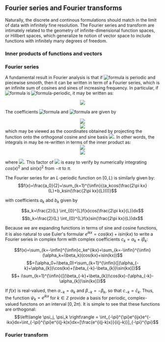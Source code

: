 ## Fourier series and Fourier transforms
Naturally, the discrete and continous formulations should match in the limit of data with infinitely fine resolution. The Fourier series and transform are intimately related to the geometry of infinite-dimensional function spaces, or Hillbert spaces, which generalize te notion of vector space to include functions with infinitely many degrees of freedom.
### Inner products of functions and vectors

### Fourier series
A fundamental result in Fourier analysis is that if ![formula](https://render.githubusercontent.com/render/math?math=$f(x)$) is periodic and piecewise smooth, then it can be written in term of a Fourier series, which is an infinite sum of cosines and sines of increasing frequency. In particular, if ![formula](https://render.githubusercontent.com/render/math?math=$f(x)$) is ![formula](https://render.githubusercontent.com/render/math?math=$2\pi$)-periodic, it may be written as:

<center><img src="https://latex.codecogs.com/gif.latex?f%28x%29%3D%5Cfrac%7Ba_0%7D%7B2%7D&plus;%5Csum_%7Bk-1%7D%5E%7B%5Cinfty%7D%28a_kcos%28kx%29%20&plus;%20b_ksin%28kx%29%29"></center>

The coefficients ![formula](https://render.githubusercontent.com/render/math?math=a_k) and ![formula](https://render.githubusercontent.com/render/math?math=b_k) are given by
<center>
<img src="https://latex.codecogs.com/gif.latex?a_k&space;=&space;\frac{1}{\pi}&space;\int_{-\pi}^{\pi}&space;f(x)cos(kx)dx"/><br/>
<img src="https://latex.codecogs.com/gif.latex?b_k%20%3D%20%5Cfrac%7B1%7D%7B%5Cpi%7D%20%5Cint_%7B-%5Cpi%7D%5E%7B%5Cpi%7D%20f%28x%29sin%28kx%29dx"/>
</center>
which may be viewed as the coordinates obtained by projecting the function onto the orthogonal cosine and sine basis <img src="https://latex.codecogs.com/gif.latex?%5Cleft%20%5C%7B%20cos%28kx%29%2C%20sin%28kx%29%20%5Cright%20%5C%7D_%7Bk%3D0%7D%5E%7B%5Cinfty%7D"/>. In other words, the integrals in may be re-written in terms of the inner product as:

<center>
<img src="https://latex.codecogs.com/gif.latex?a_k%3D%5Cfrac%7B1%7D%7B%5Cleft%20%5C%7C%20cos%28kx%29%20%5Cright%20%5C%7C%5E2%7D%5Cleft%20%5Clangle%20f%28x%29%2C%20cos%28kx%29%20%5Cright%20%5Crangle"/><br/>
<img src="https://latex.codecogs.com/gif.latex?b_k%3D%5Cfrac%7B1%7D%7B%5Cleft%20%5C%7C%20sin%28kx%29%20%5Cright%20%5C%7C%5E2%7D%5Cleft%20%5Clangle%20f%28x%29%2C%20sin%28kx%29%20%5Cright%20%5Crangle"/>
</center>

where <img src="https://latex.codecogs.com/gif.latex?%5Cleft%20%5C%7C%20cos%28kx%29%20%5Cright%20%5C%7C%5E2%3D%5Cleft%20%5C%7C%20sin%28kx%29%20%5Cright%20%5C%7C%5E2%3D%5Cpi"/>. This factor of <img src="https://latex.codecogs.com/gif.latex?%5Cfrac%7B1%7D%7B%5Cpi%7D"> is easy to verify by numerically integrating $cos(x)^2$ and $sin(x)^2$ from $-\pi$ to $\pi$.

The Fourier series for an $L$-periodic function on $[ 0, L)$ is similarly given by:
$$f(x)=\frac{a_0}{2}+\sum_{k=1}^{\infin}{(a_kcos(\frac{2\pi kx}{L}+b_ksin(\frac{2\pi kx}{L})))}$$

with coefficients $a_k$ abd $b_k$ given by

$$a_k=\frac{2}{L} \int_{0}^{L}f(x)cos(\frac{2\pi kx}{L})dx$$
$$b_k=\frac{2}{L} \int_{0}^{L}f(x)sin(\frac{2\pi kx}{L})dx$$

Because we are expanding functions in terms of sine and cosine functions, it is also natural to use Euler's formular $e^{ikx}=cos(kx)+i sin(kx)$ to write a Fourier series in complex form with complex coefficients $c_k=\alpha_k+i\beta_k:$

$$f(x)=\sum_{k=-\infin}^{\infin}c_ke^{ikx}=\sum_{k=-\infin}^{\infin}(\alpha_k+i\beta_k)(cos(kx)+isin(kx))$$
$$=(\alpha_0+i\beta_0)+\sum_{k=1}^{\infin}{[(\alpha_{-k}+\alpha_{k})\cos(kx)+(\beta_{-k}-\beta_{k})\sin(kx)]}$$
$$+ i\sum_{k=1}^{\infin}{[(\beta_{-k}+\beta_{k})\cos(kx)-(\alpha_{-k}-\alpha_{k})\sin(kx)]}$$

If $f(x)$ is real-valued, then $\alpha_{-k} = \alpha_{k}$ and $\beta_{-k} = -\beta_{k}$, so that $c_{-k}=\bar{c}_k$. Thus, the function $\psi_k=e^{ikx}$ for $k \in \mathbb{Z}$ provide a basis for periodic, complex-valued functons on an interval $[0,2\pi)$. It is simple to see that these functions are orthogonal:
$$\left\langle \psi_j, \psi_k \right\rangle = \int_{-\pi}^{\pi}e^{ijx}e^{-ikx}dx=\int_{-\pi}^{\pi}e^{i(j-k)x}dx=[\frac{e^{i(j-k)x}}{i(j-k)}]_{-\pi}^{\pi}$$

### Fourier transform
